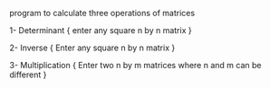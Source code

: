 
program to calculate three operations of matrices

1- Determinant
{
  enter any square n by n matrix 
}

2- Inverse
{
  Enter any square n by n matrix
}

3- Multiplication
{
  Enter two n by m matrices where n and m can be different
}
